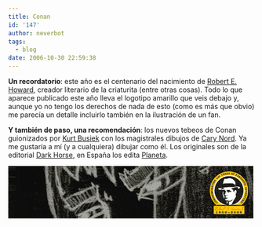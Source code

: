 ```yaml
---
title: Conan
id: '147'
author: neverbot
tags:
  - blog
date: 2006-10-30 22:59:38
---
```


**Un recordatorio**: este año es el centenario del nacimiento de [Robert E. Howard](http://en.wikipedia.org/wiki/Robert_E._Howard), creador literario de la criaturita (entre otras cosas). Todo lo que aparece publicado este año lleva el logotipo amarillo que veis debajo y, aunque yo no tengo los derechos de nada de esto (como es más que obvio) me parecía un detalle incluirlo también en la ilustración de un fan.

**Y también de paso, una recomendación**: los nuevos tebeos de Conan guionizados por [Kurt Busiek](http://en.wikipedia.org/wiki/Kurt_Busiek) con los magistrales dibujos de [Cary Nord](http://www.conan.com/f_cary.shtml). Ya me gustaría a mí (y a cualquiera) dibujar como él. Los originales son de la editorial [Dark Horse](http://www.darkhorse.com/search/search.php?viewmode=gallery&sstring=Conan&sortfield=onsaledate&sortmeth=desc&scope=products&genre=all&type=comic&startmonth=all&startyear=all&endmonth=all&endyear=all&genre=all), en España los edita [Planeta](http://www.planetadeagostinicomics.com/fantasia_listado.asp?cat=375).

![Conan](./conan-ilustracion/Conan-01.gif "Conan")
